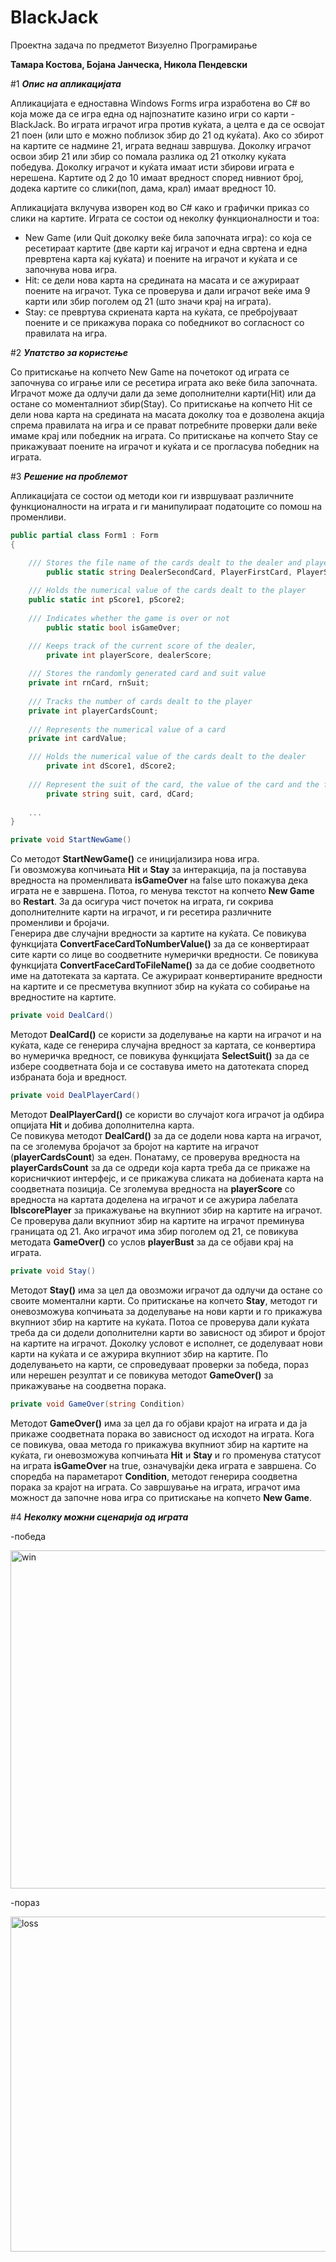 # BlackJack
Проектна задача по предметот Визуелно Програмирање 

**Тамара Костова, Бојана Јанческа, Никола Пендевски**

#1 ***Опис на апликацијата***

Апликацијата е едноставна Windows Forms игра изработена во C# во која може да се игра една од најпознатите казино игри со карти - BlackJack. Во играта играчот игра против куќата, а целта е да се освојат 21 поен (или што е можно поблизок збир до 21 од куќата). Ако со збирот на картите се надмине 21, играта веднаш завршува. Доколку играчот освои збир 21 или збир со помала разлика од 21 отколку куќата победува. Доколку играчот и куќата имаат исти збирови играта е нерешена. 
Картите од 2 до 10 имаат вредност според нивниот број, додека картите со слики(поп, дама, крал) имаат вредност 10.

Апликацијата вклучува изворен код во C# како и графички приказ со слики на картите. 
Играта се состои од неколку функционалности и тоа:
- New Game (или Quit доколку веќе била започната игра): со која се ресетираат картите (две карти кај играчот и една свртена и една превртена карта кај куќата) и поените на играчот и куќата и се започнува нова игра.
- Hit: се дели нова карта на средината на масата и се ажурираат поените на играчот. Тука се проверува и дали играчот веќе има 9 карти или збир поголем од 21 (што значи крај на играта).
- Stay: се превртува скриената карта на куќата, се пребројуваат поените и се прикажува порака со победникот во согласност со правилата на игра.

#2 ***Упатство за користење***

Со притискање на копчето New Game на почетокот од играта се започнува со играње или се ресетира играта ако веќе била започната. Играчот може да одлучи дали да земе дополнителни карти(Hit) или да остане со моменталниот збир(Stay). Со притискање на копчето Hit се дели нова карта на средината на масата доколку тоа е дозволена акција спрема правилата на игра и се прават потребните проверки дали веќе имаме крај или победник на играта. Со притискање на копчето Stay се прикажуваат поените на играчот и куќата и се прогласува победник на играта.

#3 ***Решение на проблемот***

Апликацијата се состои од методи кои ги извршуваат различните функционалности на играта и ги манипулираат податоците со помош на променливи. 

```C#
public partial class Form1 : Form
{

	/// Stores the file name of the cards dealt to the dealer and player
        public static string DealerSecondCard, PlayerFirstCard, PlayerSecondCard;
        
	/// Holds the numerical value of the cards dealt to the player
	public static int pScore1, pScore2;
	
	/// Indicates whether the game is over or not
        public static bool isGameOver;

	/// Keeps track of the current score of the dealer, 
        private int playerScore, dealerScore;
	
	/// Stores the randomly generated card and suit value
	private int rnCard, rnSuit;
	
	/// Tracks the number of cards dealt to the player
	private int playerCardsCount;
	
	/// Represents the numerical value of a card
	private int cardValue;

	/// Holds the numerical value of the cards dealt to the dealer
        private int dScore1, dScore2;
	
	/// Represent the suit of the card, the value of the card and the file name of the card accordingly
        private string suit, card, dCard;
  
	...
}
```

```C# 
private void StartNewGame()
```


Со методот **StartNewGame()** се иницијализира нова игра.  
Ги овозможува копчињата **Hit** и **Stay** за интеракција, па ја поставува вредноста на променливата **isGameOver** на false што покажува дека играта не е завршена. Потоа, го менува текстот на копчето **New Game** во **Restart**. За да осигура чист почеток на играта, ги сокрива дополнителните карти на играчот, и ги ресетира различните променливи и бројачи.  
Генерира две случајни вредности за картите на куќата. Се повикува функцијата **ConvertFaceCardToNumberValue()** за да се конвертираат сите карти со лице во соодветните нумерички вредности. Се повикува функцијата **ConvertFaceCardToFileName()** за да се добие соодветното име на датотеката за картата. Се ажурираат конвертираните вредности на картите и се пресметува вкупниот збир на куќата со собирање на вредностите на картите.

```C#
private void DealCard()
```

Методот **DealCard()** се користи за доделување на карти на играчот и на куќата, каде се генерира случајна вредност за картата, се конвертира во нумеричка вредност, се повикува функцијата **SelectSuit()** за да се избере соодветната боја и се составува името на датотеката според избраната боја и вредност.

```C#
private void DealPlayerCard()
```

Методот **DealPlayerCard()** се користи во случајот кога играчот ја одбира опцијата **Hit** и добива дополнителна карта.  
Се повикува методот **DealCard()** за да се додели нова карта на играчот, па се зголемува бројачот за бројот на картите на играчот (**playerCardsCount**) за еден. Понатаму, се проверува вредноста на **playerCardsCount** за да се одреди која карта треба да се прикаже на корисничкиот интерфејс, и се прикажува сликата на добиената карта на соодветната позиција. Се зголемува вредноста на **playerScore** со вредноста на картата доделена на играчот и се ажурира лабелата **lblscorePlayer** за прикажување на вкупниот збир на картите на играчот. Се проверува дали вкупниот збир на картите на играчот преминува границата од 21. Ако играчот има збир поголем од 21, се повикува методата **GameOver()** со услов **playerBust** за да се објави крај на играта.

```C#
private void Stay()
```

Методот **Stay()** има за цел да овозможи играчот да одлучи да остане со своите моментални карти. Со притискање на копчето **Stay**, методот ги оневозможува копчињата за доделување на нови карти и го прикажува вкупниот збир на картите на куќата. Потоа се проверува дали куќата треба да си додели дополнителни карти во зависност од збирот и бројот на картите на играчот. Доколку условот е исполнет, се доделуваат нови карти на куќата и се ажурира вкупниот збир на картите. По доделувањето на карти, се спроведуваат проверки за победа, пораз или нерешен резултат и се повикува методот **GameOver()** за прикажување на соодветна порака.

```C#
private void GameOver(string Condition)
```

Методот **GameOver()** има за цел да го објави крајот на играта и да ја прикаже соодветната порака во зависност од исходот на играта. Кога се повикува, оваа метода го прикажува вкупниот збир на картите на куќата, ги оневозможува копчињата **Hit** и **Stay** и го променува статусот на играта **isGameOver** на true, означувајќи дека играта е завршена.
Со споредба на параметарот **Condition**, методот генерира соодветна порака за крајот на играта. Со завршување на играта, играчот има можност да започне нова игра со притискање на копчето **New Game**.


#4 ***Неколку можни сценарија од играта***

-победа

<img width="541" alt="win" src="https://github.com/tamara-kostova/BlackJack/assets/90916955/be7d213d-4c8f-44fa-8bb1-8c031262ad87">

-пораз

<img width="536" alt="loss" src="https://github.com/tamara-kostova/BlackJack/assets/90916955/e91bd1b4-b33b-4821-a7a1-843f47211b64">

